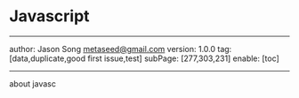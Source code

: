 # Javascript
---
author: Jason Song <metaseed@gmail.com>
version: 1.0.0
tag: [data,duplicate,good first issue,test]
subPage: [277,303,231]
enable: [toc]

---
about javasc
